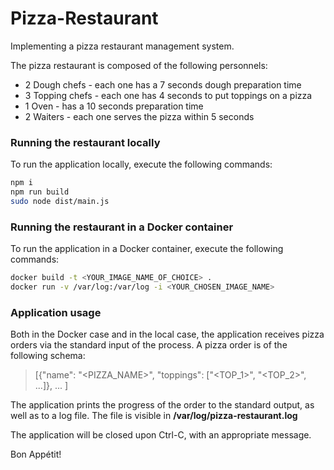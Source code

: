 # Pizza-Restaurant
Implementing a pizza restaurant management system.

The pizza restaurant is composed of the following personnels:
- 2 Dough chefs - each one has a 7 seconds dough preparation time
- 3 Topping chefs - each one has 4 seconds to put toppings on a pizza
- 1 Oven - has a 10 seconds preparation time
- 2 Waiters - each one serves the pizza within 5 seconds

### Running the restaurant locally

To run the application locally, execute the following commands:
```sh
npm i
npm run build
sudo node dist/main.js
```
### Running the restaurant in a Docker container

To run the application in a Docker container, execute the following commands:
```sh
docker build -t <YOUR_IMAGE_NAME_OF_CHOICE> .
docker run -v /var/log:/var/log -i <YOUR_CHOSEN_IMAGE_NAME>
```

### Application usage

Both in the Docker case and in the local case, the application receives pizza orders via the standard input of the process.
A pizza order is of the following schema:
> [{"name": "<PIZZA_NAME>", "toppings": ["<TOP_1>", "<TOP_2>", ...]}, ... ]

The application prints the progress of the order to the standard output, as well as to a log file.
The file is visible in <strong>/var/log/pizza-restaurant.log</strong>

The application will be closed upon Ctrl-C, with an appropriate message.

Bon Appétit!
